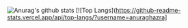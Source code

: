 ![Anurag's github stats](https://github-readme-stats.vercel.app/api?username=zj-dreamly&show_icons=true)
[![Top Langs](https://github-readme-stats.vercel.app/api/top-langs/?username=anuraghazra]
